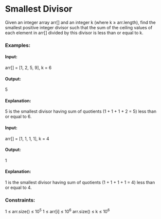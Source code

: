 # Smallest Divisor
Given an integer array arr[] and an integer k (where k ≥ arr.length), find the smallest positive integer divisor such that the sum of the ceiling values of each element in arr[] divided by this divisor is less than or equal to k.

### Examples:
#### Input: 
arr[] = [1, 2, 5, 9], k = 6
#### Output: 
5
#### Explanation:
5 is the smallest divisor having sum of quotients (1 + 1 + 1 + 2 = 5) less than or equal to 6.

#### Input: 
arr[] = [1, 1, 1, 1], k = 4
#### Output:
1
#### Explanation:
1 is the smallest divisor having sum of quotients (1 + 1 + 1 + 1 = 4) less than or equal to 4.

### Constraints:
1  ≤  arr.size()  ≤ $`10^5`$
1  ≤  arr[i]  ≤ $`10^6`$
arr.size()  ≤ k  ≤ $`10^6`$

